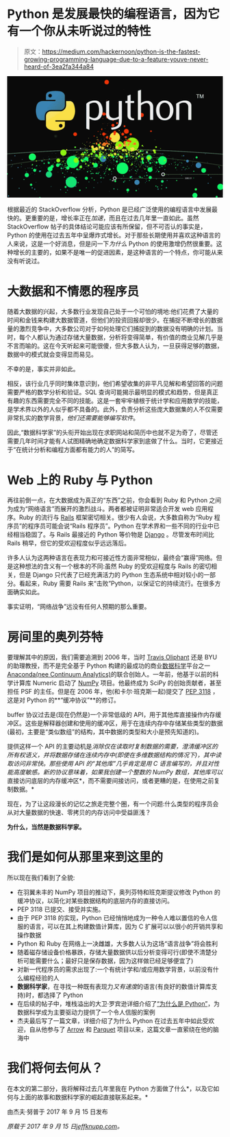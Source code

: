 # Python 是发展最快的编程语言，因为它有一个你从未听说过的特性

> 原文：<https://medium.com/hackernoon/python-is-the-fastest-growing-programming-language-due-to-a-feature-youve-never-heard-of-3ea2fa344a84>

![](img/35701d780878c69a535422bae30d307e.png)

根据最近的 StackOverflow 分析，Python 是已经广泛使用的编程语言中发展最快的。更重要的是，增长率正在*加速*，而且在过去几年里一直如此。虽然 StackOverflow 帖子的具体结论可能应该有所保留，但不可否认的事实是，Python 的使用在过去五年中呈爆炸式增长。对于那些长期使用并喜欢这种语言的人来说，这是一个好消息，但是问一下*为什么* Python 的使用激增仍然很重要。这种增长的主要的，如果不是唯一的促进因素，是这种语言的一个特点，你可能从来没有听说过。

# 大数据和不情愿的程序员

随着大数据的兴起，大多数行业发现自己处于一个可怕的境地:他们花费了大量的时间和金钱来构建大数据管道，但他们的投资回报却很少。在捕捉不断增长的数据量的激烈竞争中，大多数公司对于如何处理它们捕捉到的数据没有明确的计划。当时，每个人都认为通过存储大量数据，分析将变得简单，有价值的商业见解几乎是不言而喻的。这在今天听起来可能很傻，但大多数人认为，一旦获得足够的数据，数据中的模式就会变得显而易见。

不幸的是，事实并非如此。

相反，该行业几乎同时集体意识到，他们希望收集的非平凡见解和希望回答的问题需要严格的数学分析和验证。SQL 查询可能揭示最明显的模式和趋势，但是真正有趣的东西需要完全不同的技能。这是一套牢牢植根于统计学和应用数学的技能，是学术界以外的人似乎都不具备的。此外，负责分析这些庞大数据集的人不仅需要非常扎实的数学背景，*他们还需要能够编写软件*。

因此,“数据科学家”的头衔开始出现在求职网站和简历中也就不足为奇了，尽管还需要几年时间才能有人试图精确地确定数据科学家到底做了什么。当时，它更接近于“在统计分析和编程方面都有能力的人”的简写。

# Web 上的 Ruby 与 Python

再往前倒一点，在大数据成为真正的“东西”之前，你会看到 Ruby 和 Python 之间为成为“网络语言”而展开的激烈战斗。两者都被证明非常适合开发 web 应用程序。Ruby 的流行与 [Rails](http://rubyonrails.org/) 框架密切相关。很少有人会说，大多数自称为“Ruby 程序员”的程序员可能会说“Rails 程序员”。Python 在学术界和一些不同的行业中已经相当稳固了。与 Rails 最接近的 Python 等价物是 [Django](https://www.djangoproject.com/) 。尽管发布时间比 Rails 稍早，但它的受欢迎程度似乎远远落后。

许多人认为这两种语言在表现力和可接近性方面非常相似，最终会“赢得”网络。但是这种想法的含义有一个根本的不同:虽然 Ruby 的受欢迎程度与 Rails 的密切相关，但是 Django 只代表了已经充满活力的 Python 生态系统中相对较小的一部分。看起来，Ruby 需要 Rails 来“击败”Python，以保证它的持续流行。在很多方面确实如此。

事实证明，“网络战争”远没有任何人预期的那么重要。

# 房间里的奥列芬特

要理解其中的原因，我们需要追溯到 2006 年，当时 [Travis Oliphant](https://en.wikipedia.org/wiki/Travis_Oliphant) 还是 BYU 的助理教授，而不是完全基于 Python 构建的最成功的商业[数据科学](https://hackernoon.com/tagged/data-science)平台之一[Anaconda(nee Continuum Analytics)](https://www.anaconda.com/)的联合创始人。一年前，他基于以前的科学计算库 Numeric 启动了 [NumPy](http://www.numpy.org/) 项目。他最终成为 SciPy 的创始贡献者，甚至担任 PSF 的主任。但是在 2006 年，他(和卡尔·班克斯一起)提交了 [PEP 3118](https://www.python.org/dev/peps/pep-3118/) ，这是对 Python 的**“缓冲协议”**的修订。

buffer 协议过去是(现在仍然是)一个非常低级的 API，用于其他库直接操作内存缓冲区。这些是解释器创建和使用的缓冲区，用于在连续内存中存储某些类型的数据(最初，主要是“类似数组”的结构，其中数据的类型和大小是预先知道的)。

提供这样一个 API 的主要动机是*消除仅在读取时复制数据的需要，澄清缓冲区的所有权语义，并将数据存储在连续内存中(即使在多维数据结构的情况下)，其中读取访问非常快。那些使用 API 的“其他库”几乎肯定是用 C 语言编写的，并且对性能高度敏感。新的协议意味着，如果我创建一个整数的 NumPy 数组，其他库可以*直接访问底层的内存缓冲区*，而不需要间接访问，或者更糟的是，在使用之前复制数据。*

现在，为了让这段漫长的记忆之旅走完整个圈，有一个问题:什么类型的程序员会从对大量数据的快速、零拷贝的内存访问中受益匪浅？

**为什么，当然是数据科学家。**

# 我们是如何从那里来到这里的

所以现在我们看到了全貌:

*   在羽翼未丰的 NumPy 项目的推动下，奥列芬特和班克斯提议修改 Python 的缓冲协议，以简化对某些数据结构的底层内存的直接访问。
*   PEP 3118 已提交、接受并实施。
*   由于 PEP 3118 的实现，Python 已经悄悄地成为一种令人难以置信的令人信服的语言，可以在其上构建数值计算库，因为 C 扩展可以以很小的开销共享和操作数据
*   Python 和 Ruby 在网络上一决雌雄，大多数人认为这场“语言战争”将会胜利
*   随着磁存储设备价格暴跌，存储大量数据供以后分析变得可行(即使不清楚分析可能需要什么；最好只是保存数据，因为这样做已经足够便宜了)
*   对新一代程序员的需求出现了:一个有统计学和/或应用数学背景，以前没有什么编程经验的人
*   **数据科学家**，在寻找一种既有表现力*又有速度*的语言(有良好的数值计算库支持)时，都选择了 Python
*   在后续的帖子中，堆栈溢出的大卫·罗宾逊详细介绍了[“为什么是 Python”](https://stackoverflow.blog/2017/09/14/python-growing-quickly/)，为数据科学成为主要驱动力提供了一个令人信服的案例
*   杰夫最后写了一篇文章，详细介绍了为什么 Python 在过去五年中如此受欢迎，自从他参与了 [Arrow](https://arrow.apache.org/) 和 [Parquet](https://parquet.apache.org/) 项目以来，这篇文章一直萦绕在他的脑海中

# 我们将何去何从？

在本文的第二部分，我将解释过去几年里我在 Python 方面做了什么*，以及它如何与上面的故事和数据科学家的崛起直接联系起来。*

由杰夫·努普于 2017 年 9 月 15 日发布

*原载于 2017 年 9 月 15 日*[*jeffknupp.com*](https://jeffknupp.com/blog/2017/09/15/python-is-the-fastest-growing-programming-language-due-to-a-feature-youve-never-heard-of/)*。*